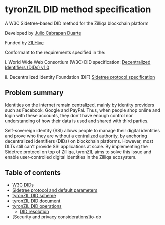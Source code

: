 # tyronZIL DID method specification

A W3C Sidetree-based DID method for the Zilliqa blockchain platform

Developed by [Julio Cabrapan Duarte](https://github.com/julio-cabdu)

Funded by [ZILHive](https://zilhive.org/)

Conformant to the requirements specified in the:

i. World Wide Web Consortium (W3C) DID specification: [Decentralized
Identifiers (DIDs) v1.0](https://w3c.github.io/did-core/)

ii. Decentralized Identity Foundation (DIF) [Sidetree protocol specification](https://identity.foundation/sidetree/spec/)

## Problem summary

Identities on the internet remain centralized, mainly by identity providers such as Facebook, Google and PayPal. Thus, when people shop online and login with these accounts, they don't have enough control nor understanding of how their data is used and shared with third parties.

Self-sovereign identity (SSI) allows people to manage their digital identities and prove who they are without a centralized authority, by anchoring decentralized identifiers (DIDs) on blockchain platforms. However, most DLTs still can't provide SSI applications at scale. By implementing the Sidetree protocol on top of Zilliqa, tyronZIL aims to solve this issue and enable user-controlled digital identities in the Zilliqa ecosystem.

## Table of contents

- [W3C DIDs](./W3C-dids.md)
- [Sidetree protocol and default parameters](./sidetree.md)
- [tyronZIL DID scheme](./did-scheme.md)
- [tyronZIL DID document](./did-document.md)
- [tyronZIL DID operations](./operations/tyronZIL-operations.md)
    - [DID resolution](./operations/CRUD/did-resolution.md)
- [Security and privacy considerations]to-do
